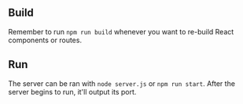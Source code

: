## Build
Remember to run `npm run build` whenever you want to re-build React components or routes.

## Run
The server can be ran with `node server.js` or `npm run start`. After the server begins to run, it'll output its port.